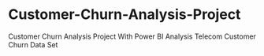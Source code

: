 # Customer-Churn-Analysis-Project
Customer Churn Analysis Project With Power BI
Analysis Telecom Customer Churn Data Set
